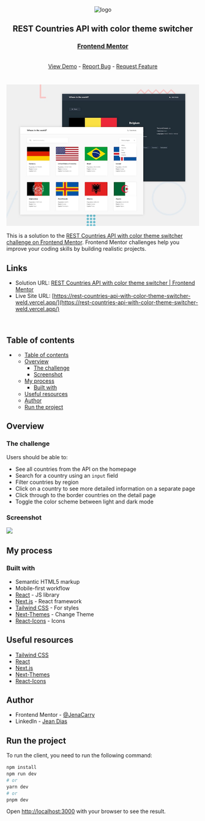 <div align="center">

  <img src="https://www.frontendmentor.io/static/images/logo-mobile.svg" alt="logo" width="60" height="auto">

  <h2>REST Countries API with color theme switcher</h2>

  <h3>
    <a href="https://www.frontendmentor.io/solutions/todo-app-Xd2XKWu4p2">
      <strong>Frontend Mentor</strong>
    </a>
  </h3>

  <br>

  <div align="center">
    <a href="https://rest-countries-api-with-color-theme-switcher-weld.vercel.app/">View Demo</a>
    -
    <a href="https://github.com/JenaCarry/rest-countries-api-with-color-theme-switcher/issues">Report Bug</a>
    -
    <a href="https://github.com/JenaCarry/rest-countries-api-with-color-theme-switcher/pulls">Request Feature</a>
  </div>

</div>

#

<div align="center">

![](./public/desktop-preview.jpg)

</div>

This is a solution to the [REST Countries API with color theme switcher challenge on Frontend Mentor](https://www.frontendmentor.io/challenges/rest-countries-api-with-color-theme-switcher-5cacc469fec04111f7b848ca). Frontend Mentor challenges help you improve your coding skills by building realistic projects.

<h2>Links</h2>

- Solution URL: [REST Countries API with color theme switcher | Frontend Mentor]()
- Live Site URL: [https://rest-countries-api-with-color-theme-switcher-weld.vercel.app/](https://rest-countries-api-with-color-theme-switcher-weld.vercel.app/)

<br>

## Table of contents

- [](#)
  - [Table of contents](#table-of-contents)
  - [Overview](#overview)
    - [The challenge](#the-challenge)
    - [Screenshot](#screenshot)
  - [My process](#my-process)
    - [Built with](#built-with)
  - [Useful resources](#useful-resources)
  - [Author](#author)
  - [Run the project](#run-the-project)

## Overview

### The challenge

Users should be able to:

- See all countries from the API on the homepage
- Search for a country using an `input` field
- Filter countries by region
- Click on a country to see more detailed information on a separate page
- Click through to the border countries on the detail page
- Toggle the color scheme between light and dark mode

### Screenshot

![](./public/screenshot.jpg)

## My process

### Built with

- Semantic HTML5 markup
- Mobile-first workflow
- [React](https://reactjs.org/) - JS library
- [Next.js](https://nextjs.org/) - React framework
- [Tailwind CSS](https://tailwindcss.com/) - For styles
- [Next-Themes](https://www.npmjs.com/package/next-themes) - Change Theme
- [React-Icons](https://react-icons.github.io/react-icons/) - Icons

## Useful resources

- [Tailwind CSS](https://tailwindcss.com/)
- [React](https://reactjs.org/)
- [Next.js](https://nextjs.org/)
- [Next-Themes](https://www.npmjs.com/package/next-themes)
- [React-Icons](https://react-icons.github.io/react-icons/)

## Author

- Frontend Mentor - [@JenaCarry](https://www.frontendmentor.io/profile/JenaCarry)
- LinkedIn - [Jean Dias](https://www.linkedin.com/in/jean-dias-0900a1260/)

## Run the project

To run the client, you need to run the following command:

```bash
npm install
npm run dev
# or
yarn dev
# or
pnpm dev
```

Open [http://localhost:3000](http://localhost:3000) with your browser to see the result.
